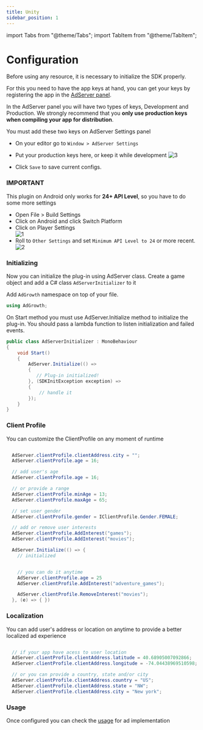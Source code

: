 ```yaml
---
title: Unity
sidebar_position: 1
---
```


import Tabs from "@theme/Tabs";
import TabItem from "@theme/TabItem";

# Configuration

Before using any resource, it is necessary to initialize the SDK properly.

For this you need to have the app keys at hand, you can get your keys by registering the app in the [AdServer panel](https://adserver.adgrowth.com/mfe-apps/apps).

In the AdServer panel you will have two types of keys, Development and Production. We strongly recommend that you **only use production keys when compiling your app for distribution**.
​

You must add these two keys on AdServer Settings panel

- On your editor go to `Window > AdServer Settings`
- Put your production keys here, or keep it while development
  ![3](https://github.com/Ad-Growth/ad-sdk-unity/assets/78423625/26ebc98f-2233-4e08-8e66-da2c116937c5)

- Click `Save` to save current configs.

### IMPORTANT

This plugin on Android only works for **24+ API Level**, so you have to do some more settings​

- Open File > Build Settings
- Click on Android and click Switch Platform
- Click on Player Settings<br/>
  ![1](https://github.com/Ad-Growth/ad-sdk-unity/assets/78423625/9b82d7cb-72a8-4e1b-8bcb-f6bf75597547)
- Roll to `Other Settings` and set `Minimum API Level to 24` or more recent.
  ![2](https://github.com/Ad-Growth/ad-sdk-unity/assets/78423625/de47d0e6-09f3-4f6f-9956-9bbe58a2c829)

### Initializing

Now you can initialize the plug-in using AdServer class.
Create a game object and add a C# class `AdServerInitializer` to it

Add `AdGrowth` namespace on top of your file.

```csharp
using AdGrowth;
```

On Start method you must use AdServer.Initialize method to initialize the plug-in.
You should pass a lambda function to listen initialization and failed events.

```csharp
public class AdServerInitializer : MonoBehaviour
{
    void Start()
    {
        AdServer.Initialize(() =>
        {
           // Plug-in initialized!
        }, (SDKInitException exception) =>
        {
            // handle it
        });
    }
}
```

### Client Profile

You can customize the ClientProfile on any moment of runtime

```csharp

  AdServer.clientProfile.clientAddress.city = "";
  AdServer.clientProfile.age = 16;

  // add user's age
  AdServer.clientProfile.age = 16;

  // or provide a range
  AdServer.clientProfile.minAge = 13;
  AdServer.clientProfile.maxAge = 65;

  // set user gender
  AdServer.clientProfile.gender = IClientProfile.Gender.FEMALE;

  // add or remove user interests
  AdServer.clientProfile.AddInterest("games");
  AdServer.clientProfile.AddInterest("movies");

  AdServer.Initialize(() => {
    // initialized


    // you can do it anytime
    AdServer.clientProfile.age = 25
    AdServer.clientProfile.AddInterest("adventure_games");

    AdServer.clientProfile.RemoveInterest("movies");
  }, (e) => { })

```

### Localization

You can add user's address or location on anytime to provide a better localized ad experience

```csharp

  // if your app have acess to user location
  AdServer.clientProfile.clientAddress.latitude = 40.68905007092866;
  AdServer.clientProfile.clientAddress.longitude = -74.04438969510598;

  // or you can provide a country, state and/or city
  AdServer.clientProfile.clientAddress.country = "US";
  AdServer.clientProfile.clientAddress.state = "NW";
  AdServer.clientProfile.clientAddress.city = "New york";
```

### Usage

Once configured you can check the [usage](../../usage) for ad implementation
